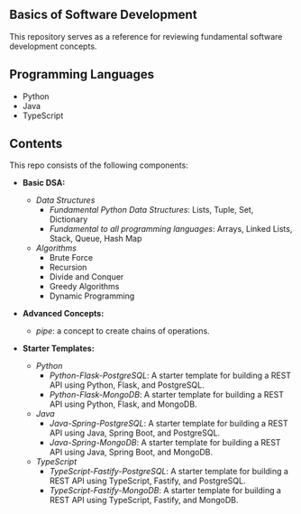## Basics of Software Development

This repository serves as a reference for reviewing fundamental software development concepts.

## Programming Languages

- Python
- Java
- TypeScript

## Contents

This repo consists of the following components:
- **Basic DSA:**
    - *Data Structures*
        - *Fundamental Python Data Structures*: Lists, Tuple, Set, Dictionary
        - *Fundamental to all programming languages*: Arrays, Linked Lists, Stack, Queue, Hash Map
    - *Algorithms*
        - Brute Force
        - Recursion
        - Divide and Conquer
        - Greedy Algorithms
        - Dynamic Programming

- **Advanced Concepts:**
    - *pipe*: a concept to create chains of operations.

- **Starter Templates:**
    - *Python*
        - *Python-Flask-PostgreSQL*: A starter template for building a REST API using Python, Flask, and PostgreSQL.
        - *Python-Flask-MongoDB*: A starter template for building a REST API using Python, Flask, and MongoDB.
    - *Java*
        - *Java-Spring-PostgreSQL*: A starter template for building a REST API using Java, Spring Boot, and PostgreSQL.
        - *Java-Spring-MongoDB*: A starter template for building a REST API using Java, Spring Boot, and MongoDB.
    - *TypeScript*
        - *TypeScript-Fastify-PostgreSQL*: A starter template for building a REST API using TypeScript, Fastify, and PostgreSQL.
        - *TypeScript-Fastify-MongoDB*: A starter template for building a REST API using TypeScript, Fastify, and MongoDB.